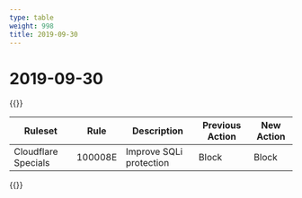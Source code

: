```yaml
---
type: table
weight: 998
title: 2019-09-30
---
```


# 2019-09-30

{{<table-wrap>}}<table style="width: 100%">

<thead>
  <tr>
    <th>Ruleset</th>
    <th>Rule</th>
    <th>Description</th>
    <th>Previous Action</th>
    <th>New Action</th>
  </tr>
</thead>
<tbody>
  <tr>
    <td>Cloudflare Specials</td>
    <td>100008E</td>
    <td>Improve SQLi protection</td>
    <td>Block</td>
    <td>Block</td>
  </tr>
</tbody>

</table>{{</table-wrap>}}
